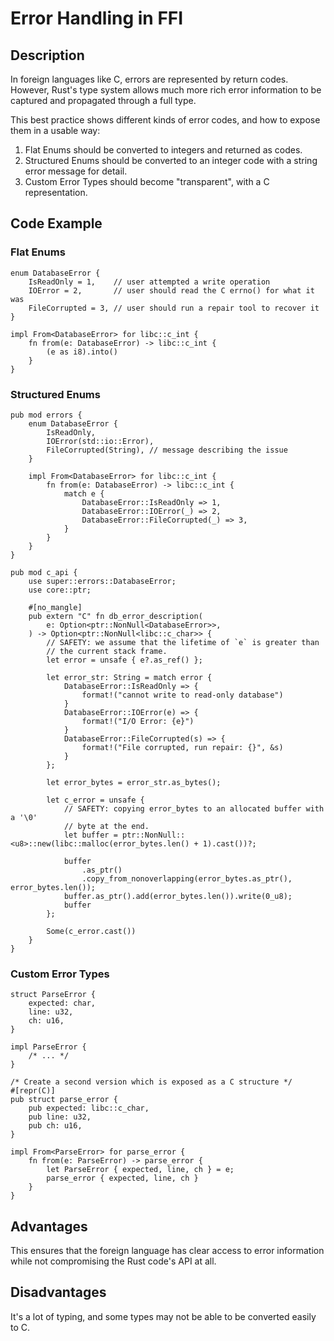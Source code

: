 # Error Handling in FFI

## Description

In foreign languages like C, errors are represented by return codes. However,
Rust's type system allows much more rich error information to be captured and
propagated through a full type.

This best practice shows different kinds of error codes, and how to expose them
in a usable way:

1. Flat Enums should be converted to integers and returned as codes.
2. Structured Enums should be converted to an integer code with a string error
   message for detail.
3. Custom Error Types should become "transparent", with a C representation.

## Code Example

### Flat Enums

```rust,ignore
enum DatabaseError {
    IsReadOnly = 1,    // user attempted a write operation
    IOError = 2,       // user should read the C errno() for what it was
    FileCorrupted = 3, // user should run a repair tool to recover it
}

impl From<DatabaseError> for libc::c_int {
    fn from(e: DatabaseError) -> libc::c_int {
        (e as i8).into()
    }
}
```

### Structured Enums

```rust,ignore
pub mod errors {
    enum DatabaseError {
        IsReadOnly,
        IOError(std::io::Error),
        FileCorrupted(String), // message describing the issue
    }

    impl From<DatabaseError> for libc::c_int {
        fn from(e: DatabaseError) -> libc::c_int {
            match e {
                DatabaseError::IsReadOnly => 1,
                DatabaseError::IOError(_) => 2,
                DatabaseError::FileCorrupted(_) => 3,
            }
        }
    }
}

pub mod c_api {
    use super::errors::DatabaseError;
    use core::ptr;

    #[no_mangle]
    pub extern "C" fn db_error_description(
        e: Option<ptr::NonNull<DatabaseError>>,
    ) -> Option<ptr::NonNull<libc::c_char>> {
        // SAFETY: we assume that the lifetime of `e` is greater than
        // the current stack frame.
        let error = unsafe { e?.as_ref() };

        let error_str: String = match error {
            DatabaseError::IsReadOnly => {
                format!("cannot write to read-only database")
            }
            DatabaseError::IOError(e) => {
                format!("I/O Error: {e}")
            }
            DatabaseError::FileCorrupted(s) => {
                format!("File corrupted, run repair: {}", &s)
            }
        };

        let error_bytes = error_str.as_bytes();

        let c_error = unsafe {
            // SAFETY: copying error_bytes to an allocated buffer with a '\0'
            // byte at the end.
            let buffer = ptr::NonNull::<u8>::new(libc::malloc(error_bytes.len() + 1).cast())?;

            buffer
                .as_ptr()
                .copy_from_nonoverlapping(error_bytes.as_ptr(), error_bytes.len());
            buffer.as_ptr().add(error_bytes.len()).write(0_u8);
            buffer
        };

        Some(c_error.cast())
    }
}
```

### Custom Error Types

```rust,ignore
struct ParseError {
    expected: char,
    line: u32,
    ch: u16,
}

impl ParseError {
    /* ... */
}

/* Create a second version which is exposed as a C structure */
#[repr(C)]
pub struct parse_error {
    pub expected: libc::c_char,
    pub line: u32,
    pub ch: u16,
}

impl From<ParseError> for parse_error {
    fn from(e: ParseError) -> parse_error {
        let ParseError { expected, line, ch } = e;
        parse_error { expected, line, ch }
    }
}
```

## Advantages

This ensures that the foreign language has clear access to error information
while not compromising the Rust code's API at all.

## Disadvantages

It's a lot of typing, and some types may not be able to be converted easily to
C.
